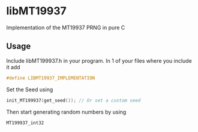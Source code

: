 # libMT19937

Implementation of the MT19937 PRNG in pure C




## Usage
Include libMT199937.h in your program. In 1 of your files where you include it add 
```c
#define LIBMT19937_IMPLEMENTATION
```

Set the Seed using 
```c
init_MT199937(get_seed()); // Or set a custom seed
```


Then start generating random numbers by using
```c
MT199937_int32
```